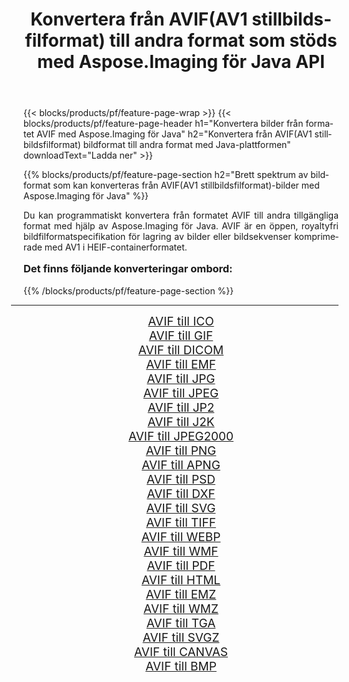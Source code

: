 ﻿---
title: Konvertera från AVIF(AV1 stillbildsfilformat) till andra format som stöds med Aspose.Imaging för Java API 
weight: 3920
url: /sv/java/conversion/from/avif/ 
lang: sv
langdirlevel: 2
locales: zh-hans,ja,it,ru,de,es,fr,nl,id,lt,pl,pt,vi,tr,ko,zh-hant,ar,hi,th,sv,cs,uk,he
description: Aspose.Imaging kan enkelt konvertera från AVIF(AV1 stillbildsfilformat) till andra format med hjälp av Java-plattformen
---

{{< blocks/products/pf/feature-page-wrap >}}
{{< blocks/products/pf/feature-page-header h1="Konvertera bilder från formatet AVIF med Aspose.Imaging för Java" h2="Konvertera från AVIF(AV1 stillbildsfilformat) bildformat till andra format med Java-plattformen" downloadText="Ladda ner" >}}


{{% blocks/products/pf/feature-page-section  h2="Brett spektrum av bildformat som kan konverteras från AVIF(AV1 stillbildsfilformat)-bilder med Aspose.Imaging för Java" %}}
<p align=justify>Du kan programmatiskt konvertera från formatet AVIF till andra tillgängliga format med hjälp av
Aspose.Imaging för Java. AVIF är en öppen, royaltyfri bildfilformatspecifikation för lagring av bilder eller bildsekvenser komprimerade med AV1 i HEIF-containerformatet.</p>
<h3 style="margin-top:16px;">
Det finns följande konverteringar ombord:
</h3>
{{% /blocks/products/pf/feature-page-section %}}
<div class="container-fluid productfamilypage bg-gray">
    <div class="convertypes bg-gray agp-content section">
        <div class="container">
		<hr style="margin-left:-20px;"/>
		<div class="row other-converters" style="gap: 10px;font-size: 19px;text-align:center;">
		    <div class='col-md-3 other-converter remove-lp remove-rp'><a href="/imaging/sv/java/conversion/avif-to-ico/" style="padding:15px;">AVIF till ICO</a></div><div class='col-md-3 other-converter remove-lp remove-rp'><a href="/imaging/sv/java/conversion/avif-to-gif/" style="padding:15px;">AVIF till GIF</a></div><div class='col-md-3 other-converter remove-lp remove-rp'><a href="/imaging/sv/java/conversion/avif-to-dicom/" style="padding:15px;">AVIF till DICOM</a></div><div class='col-md-3 other-converter remove-lp remove-rp'><a href="/imaging/sv/java/conversion/avif-to-emf/" style="padding:15px;">AVIF till EMF</a></div><div class='col-md-3 other-converter remove-lp remove-rp'><a href="/imaging/sv/java/conversion/avif-to-jpg/" style="padding:15px;">AVIF till JPG</a></div><div class='col-md-3 other-converter remove-lp remove-rp'><a href="/imaging/sv/java/conversion/avif-to-jpeg/" style="padding:15px;">AVIF till JPEG</a></div><div class='col-md-3 other-converter remove-lp remove-rp'><a href="/imaging/sv/java/conversion/avif-to-jp2/" style="padding:15px;">AVIF till JP2</a></div><div class='col-md-3 other-converter remove-lp remove-rp'><a href="/imaging/sv/java/conversion/avif-to-j2k/" style="padding:15px;">AVIF till J2K</a></div><div class='col-md-3 other-converter remove-lp remove-rp'><a href="/imaging/sv/java/conversion/avif-to-jpeg2000/" style="padding:15px;">AVIF till JPEG2000</a></div><div class='col-md-3 other-converter remove-lp remove-rp'><a href="/imaging/sv/java/conversion/avif-to-png/" style="padding:15px;">AVIF till PNG</a></div><div class='col-md-3 other-converter remove-lp remove-rp'><a href="/imaging/sv/java/conversion/avif-to-apng/" style="padding:15px;">AVIF till APNG</a></div><div class='col-md-3 other-converter remove-lp remove-rp'><a href="/imaging/sv/java/conversion/avif-to-psd/" style="padding:15px;">AVIF till PSD</a></div><div class='col-md-3 other-converter remove-lp remove-rp'><a href="/imaging/sv/java/conversion/avif-to-dxf/" style="padding:15px;">AVIF till DXF</a></div><div class='col-md-3 other-converter remove-lp remove-rp'><a href="/imaging/sv/java/conversion/avif-to-svg/" style="padding:15px;">AVIF till SVG</a></div><div class='col-md-3 other-converter remove-lp remove-rp'><a href="/imaging/sv/java/conversion/avif-to-tiff/" style="padding:15px;">AVIF till TIFF</a></div><div class='col-md-3 other-converter remove-lp remove-rp'><a href="/imaging/sv/java/conversion/avif-to-webp/" style="padding:15px;">AVIF till WEBP</a></div><div class='col-md-3 other-converter remove-lp remove-rp'><a href="/imaging/sv/java/conversion/avif-to-wmf/" style="padding:15px;">AVIF till WMF</a></div><div class='col-md-3 other-converter remove-lp remove-rp'><a href="/imaging/sv/java/conversion/avif-to-pdf/" style="padding:15px;">AVIF till PDF</a></div><div class='col-md-3 other-converter remove-lp remove-rp'><a href="/imaging/sv/java/conversion/avif-to-html/" style="padding:15px;">AVIF till HTML</a></div><div class='col-md-3 other-converter remove-lp remove-rp'><a href="/imaging/sv/java/conversion/avif-to-emz/" style="padding:15px;">AVIF till EMZ</a></div><div class='col-md-3 other-converter remove-lp remove-rp'><a href="/imaging/sv/java/conversion/avif-to-wmz/" style="padding:15px;">AVIF till WMZ</a></div><div class='col-md-3 other-converter remove-lp remove-rp'><a href="/imaging/sv/java/conversion/avif-to-tga/" style="padding:15px;">AVIF till TGA</a></div><div class='col-md-3 other-converter remove-lp remove-rp'><a href="/imaging/sv/java/conversion/avif-to-svgz/" style="padding:15px;">AVIF till SVGZ</a></div><div class='col-md-3 other-converter remove-lp remove-rp'><a href="/imaging/sv/java/conversion/avif-to-canvas/" style="padding:15px;">AVIF till CANVAS</a></div><div class='col-md-3 other-converter remove-lp remove-rp'><a href="/imaging/sv/java/conversion/avif-to-bmp/" style="padding:15px;">AVIF till BMP</a></div>
                </div>
        </div>
    </div>
</div>
<br/>

